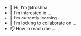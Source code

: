 - 👋 Hi, I’m @troshha
- 👀 I’m interested in ...
- 🌱 I’m currently learning ...
- 💞️ I’m looking to collaborate on ...
- 📫 How to reach me ...

<!---
troshha/troshha is a ✨ special ✨ repository because its `README.md` (this file) appears on your GitHub profile.
You can click the Preview link to take a look at your changes.
--->
